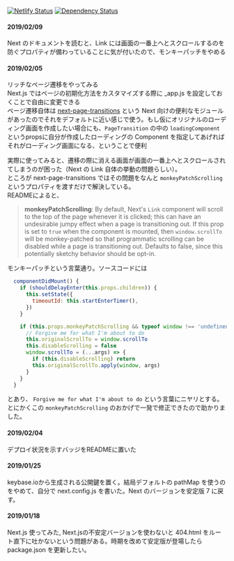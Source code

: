 [![Netlify Status](https://api.netlify.com/api/v1/badges/6d9ef494-a24b-46a2-882b-4440976ade37/deploy-status)](https://app.netlify.com/sites/modest-payne-215883/deploys)
[![Dependency Status](https://img.shields.io/david/7ma7X/mywebsite.svg?style=flat)](https://img.shields.io/david/7ma7X/mywebsite.svg?style=flat)

#### 2019/02/09

Next のドキュメントを読むと、Link には画面の一番上へとスクロールするのを防ぐプロパティが備わっていることに気が付いたので、モンキーパッチをやめる

#### 2019/02/05

リッチなページ遷移をやってみる  
Next.js ではページの初期化方法をカスタマイズする際に _app.js を設定しておくことで自由に変更できる  
ページ遷移自体は [next-page-transitions](https://github.com/illinois/next-page-transitions) という Next 向けの便利なモジュールがあったのでそれをデフォルトに近い感じで使う。もし仮にオリジナルのローディング画面を作成したい場合にも、`PageTransition` の中の `loadingComponent` というpropsに自分が作成したローディングの Component を指定してあげればそれがローディング画面になる、ということで便利  
  
実際に使ってみると、遷移の際に消える画面が画面の一番上へとスクロールされてしまうのが困った（Next の Link 自体の挙動の問題らしい）。  
ところが next-page-transitions ではその問題をなんと `monkeyPatchScrolling` というプロパティを渡すだけで解決している。  
READMEによると、

> **monkeyPatchScrolling**: By default, Next's `Link` component will scroll to the top of the page whenever it is clicked; this can have an undesirable jumpy effect when a page is transitioning out. If this prop is set to `true` when the component is mounted, then `window.scrollTo` will be monkey-patched so that programmatic scrolling can be disabled while a page is transitioning out. Defaults to false, since this potentially sketchy behavior should be opt-in.

モンキーパッチという言葉通り。ソースコードには

```js
  componentDidMount() {
    if (shouldDelayEnter(this.props.children)) {
      this.setState({
        timeoutId: this.startEnterTimer(),
      })
    }

    if (this.props.monkeyPatchScrolling && typeof window !== 'undefined') {
      // Forgive me for what I'm about to do
      this.originalScrollTo = window.scrollTo
      this.disableScrolling = false
      window.scrollTo = (...args) => {
        if (this.disableScrolling) return
        this.originalScrollTo.apply(window, args)
      }
    }
  }
```

とあり、 `Forgive me for what I'm about to do` という言葉にニヤリとする。とにかくこの `monkeyPatchScrolling` のおかげで一発で修正できたので助かりました。

#### 2019/02/04

デプロイ状況を示すバッジをREADMEに置いた

#### 2019/01/25

keybase.ioから生成される公開鍵を置く。結局デフォルトの pathMap を使うのをやめて、自分で next.config.js を書いた。Next のバージョンを安定版 7 に戻す。

#### 2019/01/18

Next.js 使ってみた, Next.jsの不安定バージョンを使わないと 404.html をルート直下に吐かないという問題がある。時期を改めて安定版が登場したら package.json を更新したい。